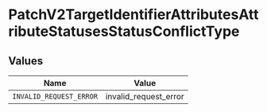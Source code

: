 # PatchV2TargetIdentifierAttributesAttributeStatusesStatusConflictType


## Values

| Name                    | Value                   |
| ----------------------- | ----------------------- |
| `INVALID_REQUEST_ERROR` | invalid_request_error   |